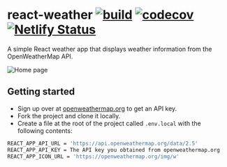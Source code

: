# react-weather [![build](https://github.com/denniskigen/react-weather/actions/workflows/validate.yml/badge.svg)](https://github.com/denniskigen/react-weather/actions/workflows/validate.yml) [![codecov](https://codecov.io/gh/denniskigen/react-weather/branch/master/graph/badge.svg)](https://codecov.io/gh/denniskigen/react-weather) [![Netlify Status](https://api.netlify.com/api/v1/badges/142b6577-41bb-4d21-846a-096cd87214af/deploy-status)](https://app.netlify.com/sites/yet-another-react-weather-app/deploys)

A simple React weather app that displays weather information from the OpenWeatherMap API.

![Home page](https://github.com/denniskigen/react-weather/blob/main/public/screen.png)

## Getting started

- Sign up over at [openweathermap.org](https://openweathermap.org/appid) to get an API key.
- Fork the project and clone it locally.
- Create a file at the root of the project called `.env.local` with the following contents:

```sh
REACT_APP_API_URL = 'https://api.openweathermap.org/data/2.5'
REACT_APP_API_KEY = The API key you obtained from openweathermap.org
REACT_APP_ICON_URL = 'https://openweathermap.org/img/w'
```
